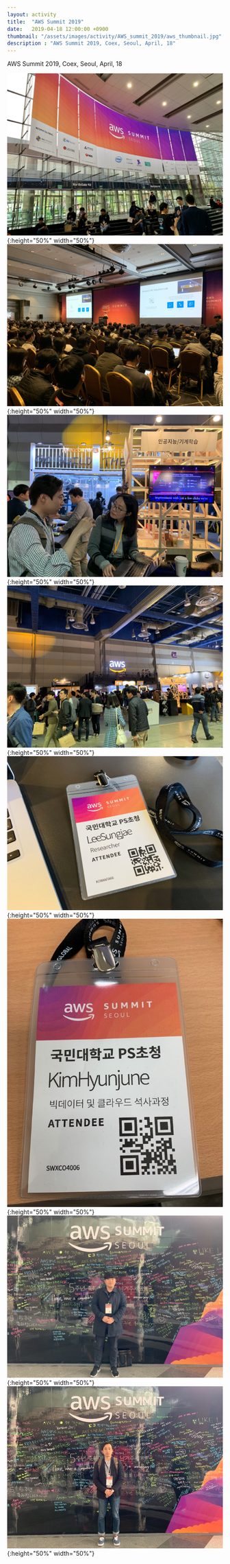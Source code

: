 ```yaml
---
layout: activity
title:  "AWS Summit 2019"
date:   2019-04-18 12:00:00 +0900
thumbnail: "/assets/images/activity/AWS_summit_2019/aws_thumbnail.jpg"
description : "AWS Summit 2019, Coex, Seoul, April, 18"
---
```


AWS Summit 2019, Coex, Seoul, April, 18

![](/assets/images/activity/AWS_summit_2019/aws.jpeg){:height="50%" width="50%"}
![](/assets/images/activity/AWS_summit_2019/aws2.jpeg){:height="50%" width="50%"}
![](/assets/images/activity/AWS_summit_2019/aws3.jpeg){:height="50%" width="50%"}
![](/assets/images/activity/AWS_summit_2019/aws4.jpeg){:height="50%" width="50%"}
![](/assets/images/activity/AWS_summit_2019/aws5.jpeg){:height="50%" width="50%"}
![](/assets/images/activity/AWS_summit_2019/aws6.jpeg){:height="50%" width="50%"}
![](/assets/images/activity/AWS_summit_2019/aws7.jpeg){:height="50%" width="50%"}
![](/assets/images/activity/AWS_summit_2019/aws8.jpeg){:height="50%" width="50%"}
